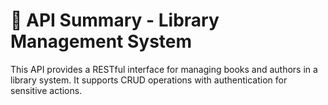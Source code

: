 # 📌 API Summary - Library Management System

This API provides a RESTful interface for managing books and authors in a library system. It supports CRUD operations with authentication for sensitive actions.